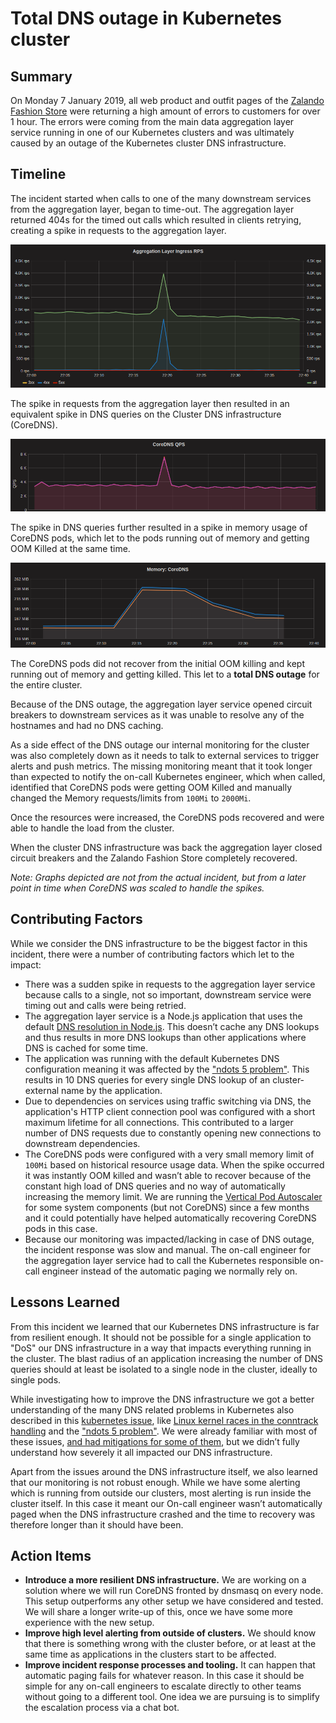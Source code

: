 # Total DNS outage in Kubernetes cluster

## Summary

On Monday 7 January 2019, all web product and outfit pages of the [Zalando
Fashion Store][zalando_de] were returning a high amount of errors to customers
for over 1 hour.  The errors were coming from the main data aggregation layer
service running in one of our Kubernetes clusters and was ultimately caused by
an outage of the Kubernetes cluster DNS infrastructure.

## Timeline

The incident started when calls to one of the many downstream services from the
aggregation layer, began to time-out. The aggregation layer returned 404s for
the timed out calls which resulted in clients retrying, creating a spike in
requests to the aggregation layer.

![Ingress Traffic](images/jan-2019-dns-outage/ingress_traffic.png)

The spike in requests from the aggregation layer then resulted in an equivalent
spike in DNS queries on the Cluster DNS infrastructure (CoreDNS).

![CoreDNS QPS](images/jan-2019-dns-outage/coredns_qps.png)

The spike in DNS queries further resulted in a spike in memory usage of CoreDNS
pods, which let to the pods running out of memory and getting OOM Killed at the
same time.

![CoreDNS Memory Usage](images/jan-2019-dns-outage/coredns_memory.png)

The CoreDNS pods did not recover from the initial OOM killing and kept running
out of memory and getting killed. This let to a **total DNS outage** for the
entire cluster.

Because of the DNS outage, the aggregation layer service opened circuit
breakers to downstream services as it was unable to resolve any of the
hostnames and had no DNS caching.

As a side effect of the DNS outage our internal monitoring for the cluster was
also completely down as it needs to talk to external services to trigger alerts
and push metrics.  The missing monitoring meant that it took longer than
expected to notify the on-call Kubernetes engineer, which when called,
identified that CoreDNS pods were getting OOM Killed and manually changed the
Memory requests/limits from `100Mi` to `2000Mi`.

Once the resources were increased, the CoreDNS pods recovered and were able to
handle the load from the cluster.

When the cluster DNS infrastructure was back the aggregation layer closed
circuit breakers and the Zalando Fashion Store completely recovered.

*Note: Graphs depicted are not from the actual incident, but from a later point
in time when CoreDNS was scaled to handle the spikes.*

## Contributing Factors

While we consider the DNS infrastructure to be the biggest factor in this
incident, there were a number of contributing factors which let to the impact:

* There was a sudden spike in requests to the aggregation layer service because
  calls to a single, not so important, downstream service were timing out and
  calls were being retried.
* The aggregation layer service is a Node.js application that uses the default
  [DNS resolution in Node.js][nodejs_dns]. This doesn’t cache any DNS lookups
  and thus results in more DNS lookups than other applications where DNS is
  cached for some time.
* The application was running with the default Kubernetes DNS configuration
  meaning it was affected by the ["ndots 5 problem"][ndots_5_problem]. This
  results in 10 DNS queries for every single DNS lookup of an cluster-external
  name by the application.
* Due to dependencies on services using traffic switching via DNS, the
  application's HTTP client connection pool was configured with a short maximum
  lifetime for all connections. This contributed to a larger number of DNS
  requests due to constantly opening new connections to downstream
  dependencies.
* The CoreDNS pods were configured with a very small memory limit of `100Mi`
  based on historical resource usage data. When the spike occurred it was
  instantly OOM killed and wasn’t able to recover because of the constant high
  load of DNS queries and no way of automatically increasing the memory limit.
  We are running the [Vertical Pod Autoscaler][vpa] for some system components
  (but not CoreDNS) since a few months and it could potentially have helped
  automatically recovering CoreDNS pods in this case.
* Because our monitoring was impacted/lacking in case of DNS outage, the
  incident response was slow and manual. The on-call engineer for the
  aggregation layer service had to call the Kubernetes responsible on-call
  engineer instead of the automatic paging we normally rely on.

## Lessons Learned

From this incident we learned that our Kubernetes DNS infrastructure is far
from resilient enough. It should not be possible for a single application to
"DoS" our DNS infrastructure in a way that impacts everything running in the
cluster. The blast radius of an application increasing the number of DNS
queries should at least be isolated to a single node in the cluster, ideally to
single pods.

While investigating how to improve the DNS infrastructure we got a better
understanding of the many DNS related problems in Kubernetes also described in
this [kubernetes issue][k8s_dns_issue], like [Linux kernel races in the
conntrack handling][conntrack_races] and the ["ndots 5
problem"][ndots_5_problem]. We were already familiar with most of these issues,
[and had mitigations for some of them][flannel_tc], but we didn’t fully
understand how severely it all impacted our DNS infrastructure.

Apart from the issues around the DNS infrastructure itself, we also learned
that our monitoring is not robust enough. While we have some alerting which is
running from outside our clusters, most alerting is run inside the cluster
itself. In this case it meant our On-call engineer wasn’t automatically paged
when the DNS infrastructure crashed and the time to recovery was therefore
longer than it should have been.

## Action Items

* **Introduce a more resilient DNS infrastructure.** We are working on a
  solution where we will run CoreDNS fronted by dnsmasq on every node. This setup
  outperforms any other setup we have considered and tested. We will share a
  longer write-up of this, once we have some more experience with the new setup.
* **Improve high level alerting from outside of clusters.** We should know that
  there is something wrong with the cluster before, or at least at the same
  time as applications in the clusters start to be affected.
* **Improve incident response processes and tooling.** It can happen that automatic
  paging fails for whatever reason. In this case it should be simple for any
  on-call engineers to escalate directly to other teams without going to a
  different tool. One idea we are pursuing is to simplify the escalation process
  via a chat bot.

[zalando_de]: https://zalando.de
[nodejs_dns]: https://nodejs.org/docs/latest/api/dns.html#dns_implementation_considerations
[ndots_5_problem]: https://github.com/kubernetes/dns/issues/159#issuecomment-336449931
[vpa]: https://github.com/kubernetes/autoscaler/tree/master/vertical-pod-autoscaler
[k8s_dns_issue]: https://github.com/kubernetes/kubernetes/issues/56903
[conntrack_races]: https://www.weave.works/blog/racy-conntrack-and-dns-lookup-timeouts
[flannel_tc]: https://github.com/zalando-incubator/kubernetes-on-aws/pull/1228
